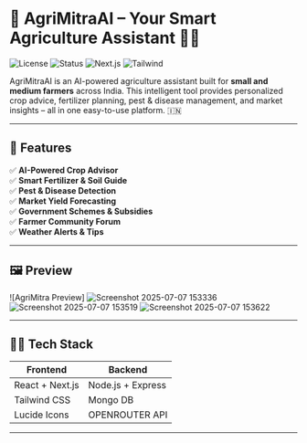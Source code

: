 # 🌿 AgriMitraAI – Your Smart Agriculture Assistant 🤖🌾

![License](https://img.shields.io/badge/license-MIT-green)
![Status](https://img.shields.io/badge/status-active-brightgreen)
![Next.js](https://img.shields.io/badge/built%20with-Next.js-blue)
![Tailwind](https://img.shields.io/badge/styled%20with-TailwindCSS-38b2ac)

AgriMitraAI is an AI-powered agriculture assistant built for **small and medium farmers** across India. This intelligent tool provides personalized crop advice, fertilizer planning, pest & disease management, and market insights – all in one easy-to-use platform. 🇮🇳

---

## 🚀 Features

✅ **AI-Powered Crop Advisor**  
✅ **Smart Fertilizer & Soil Guide**  
✅ **Pest & Disease Detection**  
✅ **Market Yield Forecasting**  
✅ **Government Schemes & Subsidies**  
✅ **Farmer Community Forum**  
✅ **Weather Alerts & Tips**

---

## 🖼️ Preview

![AgriMitra Preview]
![Screenshot 2025-07-07 153336](https://github.com/user-attachments/assets/65760e47-f385-4edf-9ed5-533147ad4c46)
![Screenshot 2025-07-07 153519](https://github.com/user-attachments/assets/b96e1e2c-e616-47b7-9458-920a3b52f40d)
![Screenshot 2025-07-07 153622](https://github.com/user-attachments/assets/7d1c2075-77e0-4a11-8ad8-21a81a460d7f)

---

## 🧑‍💻 Tech Stack

| Frontend         | Backend               | 
|------------------|-----------------------|
| React + Next.js  | Node.js + Express     | 
| Tailwind CSS     | Mongo DB              | 
| Lucide Icons     | OPENROUTER API        |   

---



